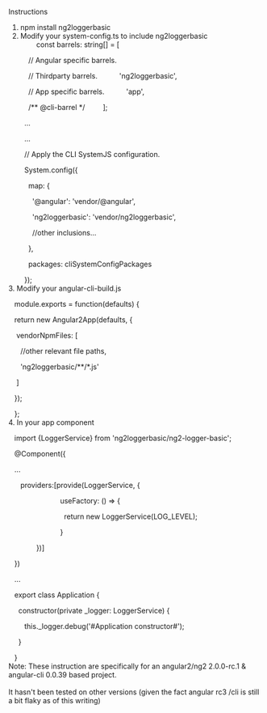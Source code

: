 Instructions <br>
1. npm install ng2loggerbasic <br>
2. Modify your system-config.ts to include ng2loggerbasic <br>
        const barrels: string[] = [

          // Angular specific barrels.

          // Thirdparty barrels.
          'ng2loggerbasic',

          // App specific barrels.
          'app',

          /** @cli-barrel */
        ];

        ...

        ...

        // Apply the CLI SystemJS configuration.

        System.config({

          map: {

            '@angular': 'vendor/@angular',

            'ng2loggerbasic': 'vendor/ng2loggerbasic',

            //other inclusions...

          },

          packages: cliSystemConfigPackages

        });
<br>
3. Modify your angular-cli-build.js<br>

   module.exports = function(defaults) {

   return new Angular2App(defaults, {

    vendorNpmFiles: [

      //other relevant file paths,

      'ng2loggerbasic/**/*.js'

    ]

   });

   };
<br>
4. In your app component<br>

   import {LoggerService} from 'ng2loggerbasic/ng2-logger-basic';

   @Component({

   ...

      providers:[provide(LoggerService, {

                          useFactory: () =&gt; {

                            return new LoggerService(LOG_LEVEL);

                          }

              })]

   })              

   ...

   export class Application {

     constructor(private _logger: LoggerService) {

        this._logger.debug('#Application constructor#');

     }

   }
<br>
Note: These instruction are specifically for an angular2/ng2 2.0.0-rc.1 & angular-cli 0.0.39 based project. <br>
<br>
It hasn't been tested on other versions (given the fact angular rc3 /cli is still a bit flaky as of this writing)<br>
